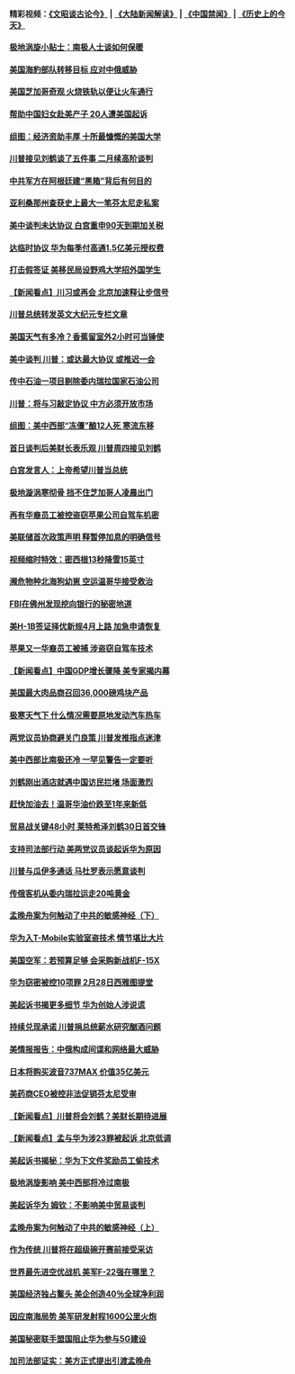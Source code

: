 #### 精彩视频：[《文昭谈古论今》](https://github.com/gfw-breaker/wenzhao) | [《大陆新闻解读》](https://github.com/gfw-breaker/ntdtv-comedy) | [《中国禁闻》](https://github.com/gfw-breaker/ntdtv-news) | [《历史上的今天》](https://github.com/gfw-breaker/today-in-history) 

#### [极地涡旋小贴士：南极人士谈如何保暖](../pages/nsc412/n11017984.md?t=02011530) 

#### [美国海豹部队转移目标 应对中俄威胁](../pages/nsc412/n11017801.md?t=02011530) 

#### [美国芝加哥奇观 火烧铁轨以便让火车通行](../pages/nsc412/n11017196.md?t=02011530) 

#### [帮助中国妇女赴美产子 20人遭美国起诉](../pages/nsc412/n11017068.md?t=02011530) 

#### [组图：经济资助丰厚 十所最慷慨的美国大学](../pages/nsc412/n11016519.md?t=02011530) 

#### [川普接见刘鹤谈了五件事 二月续高阶谈判](../pages/nsc412/n11016767.md?t=02011530) 

#### [中共军方在阿根廷建“黑箱”背后有何目的](../pages/nsc412/n11016689.md?t=02011530) 

#### [亚利桑那州查获史上最大一笔芬太尼走私案](../pages/nsc412/n11016442.md?t=02011530) 

#### [美中谈判未达协议 白宫重申90天到期加关税](../pages/nsc412/n11016604.md?t=02011530) 

#### [达临时协议 华为每季付高通1.5亿美元授权费](../pages/nsc412/n11016503.md?t=02011530) 

#### [打击假签证 美移民局设野鸡大学招外国学生](../pages/nsc412/n11016378.md?t=02011530) 

#### [【新闻看点】川习或再会 北京加速释让步信号](../pages/nsc412/n11016108.md?t=02011530) 

#### [川普总统转发英文大纪元专栏文章](../pages/nsc412/n11016258.md?t=02011530) 

#### [美国天气有多冷？香蕉留室外2小时可当锤使](../pages/nsc412/n11016264.md?t=02011530) 

#### [美中谈判 川普：或达最大协议 或推迟一会](../pages/nsc412/n11016270.md?t=02011530) 

#### [传中石油一项目剔除委内瑞拉国家石油公司](../pages/nsc412/n11015982.md?t=02011530) 

#### [川普：将与习敲定协议 中方必须开放市场](../pages/nsc412/n11015814.md?t=02011530) 

#### [组图：美中西部“冻僵”酿12人死 寒流东移](../pages/nsc412/n11015675.md?t=02011530) 

#### [首日谈判后美财长表乐观 川普周四接见刘鹤](../pages/nsc412/n11015436.md?t=02011530) 

#### [白宫发言人：上帝希望川普当总统](../pages/nsc412/n11015016.md?t=02011530) 

#### [极地漩涡寒彻骨 挡不住芝加哥人凌晨出门](../pages/nsc412/n11014521.md?t=02011530) 

#### [再有华裔员工被控盗窃苹果公司自驾车机密](../pages/nsc412/n11014629.md?t=02011530) 

#### [美联储首次政策声明 释暂停加息的明确信号](../pages/nsc412/n11013829.md?t=02011530) 

#### [视频缩时特效：密西根13秒降雪15英寸](../pages/nsc412/n11014064.md?t=02011530) 

#### [濒危物种北海狗幼崽 空运温哥华接受救治](../pages/nsc412/n11014164.md?t=02011530) 

#### [FBI在佛州发现挖向银行的秘密地道](../pages/nsc412/n11013871.md?t=02011530) 

#### [美H-1B签证择优新规4月上路 加急申请恢复](../pages/nsc412/n11013875.md?t=02011530) 

#### [苹果又一华裔员工被捕 涉盗窃自驾车技术](../pages/nsc412/n11013848.md?t=02011530) 

#### [【新闻看点】中国GDP增长骤降 美专家揭内幕](../pages/nsc412/n11013286.md?t=02011530) 

#### [美国最大肉品商召回36,000磅鸡块产品](../pages/nsc412/n11013738.md?t=02011530) 

#### [极寒天气下 什么情况需要原地发动汽车热车](../pages/nsc412/n11013707.md?t=02011530) 

#### [两党议员协商避关门良策 川普发推指点迷津](../pages/nsc412/n11013570.md?t=02011530) 

#### [美中西部比南极还冷 一罕见警告一定要听](../pages/nsc412/n11013490.md?t=02011530) 

#### [刘鹤刚出酒店就遇中国访民拦堵 场面激烈](../pages/nsc412/n11013477.md?t=02011530) 

#### [赶快加油去！温哥华油价跌至1年来新低](../pages/nsc412/n11013503.md?t=02011530) 

#### [贸易战关键48小时 莱特希泽刘鹤30日首交锋](../pages/nsc412/n11013347.md?t=02011530) 

#### [支持司法部行动 美两党议员谈起诉华为原因](../pages/nsc412/n11013467.md?t=02011530) 

#### [川普与瓜伊多通话 马杜罗表示愿意谈判](../pages/nsc412/n11013353.md?t=02011530) 

#### [传俄客机从委内瑞拉运走20吨黄金](../pages/nsc412/n11013224.md?t=02011530) 

#### [孟晚舟案为何触动了中共的敏感神经（下）](../pages/nsc412/n11008903.md?t=02011530) 

#### [华为入T-Mobile实验室盗技术 情节堪比大片](../pages/nsc412/n11011032.md?t=02011530) 

#### [美国空军：若预算足够 会采购新战机F-15X](../pages/nsc412/n11012483.md?t=02011530) 

#### [华为窃密被控10项罪 2月28日西雅图提堂](../pages/nsc412/n11011664.md?t=02011530) 

#### [美起诉书揭更多细节 华为创始人涉说谎](../pages/nsc412/n11011478.md?t=02011530) 

#### [持续兑现承诺 川普捐总统薪水研究酗酒问题](../pages/nsc412/n11011753.md?t=02011530) 

#### [美情报报告：中俄构成间谍和网络最大威胁](../pages/nsc412/n11011346.md?t=02011530) 

#### [日本将购买波音737MAX 价值35亿美元](../pages/nsc412/n11011238.md?t=02011530) 

#### [美药商CEO被控非法促销芬太尼受审](../pages/nsc412/n11011244.md?t=02011530) 

#### [【新闻看点】川普将会刘鹤？美财长期待进展](../pages/nsc412/n11011103.md?t=02011530) 

#### [【新闻看点】孟与华为涉23罪被起诉 北京低调](../pages/nsc412/n11011100.md?t=02011530) 

#### [美起诉书揭秘：华为下文件奖励员工偷技术](../pages/nsc412/n11010958.md?t=02011530) 

#### [极地涡旋影响 美中西部将冷过南极](../pages/nsc412/n11010961.md?t=02011530) 

#### [美起诉华为  姆钦：不影响美中贸易谈判](../pages/nsc412/n11010980.md?t=02011530) 

#### [孟晚舟案为何触动了中共的敏感神经（上）](../pages/nsc412/n11008466.md?t=02011530) 

#### [作为传统 川普将在超级碗开赛前接受采访](../pages/nsc412/n11010284.md?t=02011530) 

#### [世界最先进空优战机 美军F-22强在哪里？](../pages/nsc412/n11010323.md?t=02011530) 

#### [美国经济独占鳌头 美企创造40％全球净利润](../pages/nsc412/n11010092.md?t=02011530) 

#### [因应南海局势 美军研发射程1600公里火炮](../pages/nsc412/n11010046.md?t=02011530) 

#### [美国秘密联手盟国阻止华为参与5G建设](../pages/nsc412/n11008416.md?t=02011530) 

#### [加司法部证实：美方正式提出引渡孟晚舟](../pages/nsc412/n11009536.md?t=02011530) 

